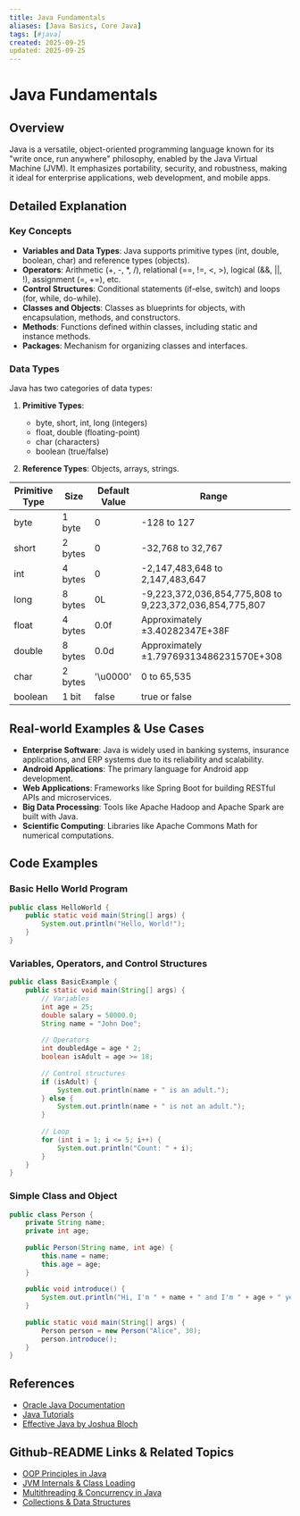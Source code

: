 ```yaml
---
title: Java Fundamentals
aliases: [Java Basics, Core Java]
tags: [#java]
created: 2025-09-25
updated: 2025-09-25
---
```


# Java Fundamentals

## Overview

Java is a versatile, object-oriented programming language known for its "write once, run anywhere" philosophy, enabled by the Java Virtual Machine (JVM). It emphasizes portability, security, and robustness, making it ideal for enterprise applications, web development, and mobile apps.

## Detailed Explanation

### Key Concepts

- **Variables and Data Types**: Java supports primitive types (int, double, boolean, char) and reference types (objects).
- **Operators**: Arithmetic (+, -, *, /), relational (==, !=, <, >), logical (&&, ||, !), assignment (=, +=), etc.
- **Control Structures**: Conditional statements (if-else, switch) and loops (for, while, do-while).
- **Classes and Objects**: Classes as blueprints for objects, with encapsulation, methods, and constructors.
- **Methods**: Functions defined within classes, including static and instance methods.
- **Packages**: Mechanism for organizing classes and interfaces.

### Data Types

Java has two categories of data types:

1. **Primitive Types**:
   - byte, short, int, long (integers)
   - float, double (floating-point)
   - char (characters)
   - boolean (true/false)

2. **Reference Types**: Objects, arrays, strings.

| Primitive Type | Size | Default Value | Range |
|----------------|------|---------------|-------|
| byte | 1 byte | 0 | -128 to 127 |
| short | 2 bytes | 0 | -32,768 to 32,767 |
| int | 4 bytes | 0 | -2,147,483,648 to 2,147,483,647 |
| long | 8 bytes | 0L | -9,223,372,036,854,775,808 to 9,223,372,036,854,775,807 |
| float | 4 bytes | 0.0f | Approximately ±3.40282347E+38F |
| double | 8 bytes | 0.0d | Approximately ±1.79769313486231570E+308 |
| char | 2 bytes | '\u0000' | 0 to 65,535 |
| boolean | 1 bit | false | true or false |

## Real-world Examples & Use Cases

- **Enterprise Software**: Java is widely used in banking systems, insurance applications, and ERP systems due to its reliability and scalability.
- **Android Applications**: The primary language for Android app development.
- **Web Applications**: Frameworks like Spring Boot for building RESTful APIs and microservices.
- **Big Data Processing**: Tools like Apache Hadoop and Apache Spark are built with Java.
- **Scientific Computing**: Libraries like Apache Commons Math for numerical computations.

## Code Examples

### Basic Hello World Program

```java
public class HelloWorld {
    public static void main(String[] args) {
        System.out.println("Hello, World!");
    }
}
```

### Variables, Operators, and Control Structures

```java
public class BasicExample {
    public static void main(String[] args) {
        // Variables
        int age = 25;
        double salary = 50000.0;
        String name = "John Doe";
        
        // Operators
        int doubledAge = age * 2;
        boolean isAdult = age >= 18;
        
        // Control structures
        if (isAdult) {
            System.out.println(name + " is an adult.");
        } else {
            System.out.println(name + " is not an adult.");
        }
        
        // Loop
        for (int i = 1; i <= 5; i++) {
            System.out.println("Count: " + i);
        }
    }
}
```

### Simple Class and Object

```java
public class Person {
    private String name;
    private int age;
    
    public Person(String name, int age) {
        this.name = name;
        this.age = age;
    }
    
    public void introduce() {
        System.out.println("Hi, I'm " + name + " and I'm " + age + " years old.");
    }
    
    public static void main(String[] args) {
        Person person = new Person("Alice", 30);
        person.introduce();
    }
}
```

## References

- [Oracle Java Documentation](https://docs.oracle.com/en/java/javase/)
- [Java Tutorials](https://docs.oracle.com/javase/tutorial/)
- [Effective Java by Joshua Bloch](https://www.amazon.com/Effective-Java-Joshua-Bloch/dp/0134685997)

## Github-README Links & Related Topics

- [OOP Principles in Java](./oop-principles-in-java)
- [JVM Internals & Class Loading](./jvm-internals-class-loading)
- [Multithreading & Concurrency in Java](./multithreading-concurrency-in-java)
- [Collections & Data Structures](./collections-data-structures)